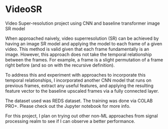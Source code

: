 # VideoSR
Video Super-resolution project using CNN and baseline transformer image SR model

When approached naively, video superresolution (SR) can be achieved by having an image SR model and applying the model to each frame of a given video. This method is valid given that each frame fundamentally is an image. However, this approach does not take the temporal relationship between the frames. For example, a frame is a slight permutation of a frame right before (and so on with the recursive definition).

To address this and experiment with approaches to incorporate this temporal relationships, I incorporated another CNN model that runs on previous frames, extract any useful features, and applying the resulting feature vector to the baseline upscaled frames via a fully connected layer.

The dataset used was REDS dataset. The training was done via COLAB PRO+. Please check out the Jupyter notebook for more info.

For this project, I plan on trying out other non-ML approaches from signal processing realm to see if I can observe a better performance.
